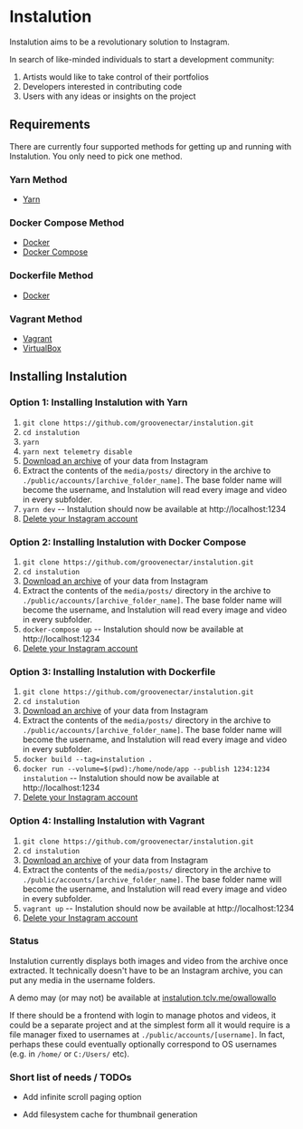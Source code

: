 # Instalution

Instalution aims to be a revolutionary solution to Instagram.

In search of like-minded individuals to start a development community:

1) Artists would like to take control of their portfolios
2) Developers interested in contributing code
3) Users with any ideas or insights on the project

## Requirements

There are currently four supported methods for getting up and running with Instalution. You only need to pick one method.

### Yarn Method

- [Yarn](https://yarnpkg.com/)

### Docker Compose Method

- [Docker](https://docs.docker.com/get-docker/)
- [Docker Compose](https://docs.docker.com/compose/install/)

### Dockerfile Method

- [Docker](https://docs.docker.com/get-docker/)

### Vagrant Method

- [Vagrant](https://vagrantup.com/)
- [VirtualBox](https://virtualbox.org/)

## Installing Instalution

### Option 1: Installing Instalution with Yarn
1) `git clone https://github.com/groovenectar/instalution.git`
2) `cd instalution`
3) `yarn`
4) `yarn next telemetry disable`
5) [Download an archive](https://help.instagram.com/181231772500920) of your data from Instagram
6) Extract the contents of the `media/posts/` directory in the archive to `./public/accounts/[archive_folder_name]`. The base folder name will become the username, and Instalution will read every image and video in every subfolder.
7) `yarn dev` -- Instalution should now be available at http://localhost:1234
8) [Delete your Instagram account](https://help.instagram.com/139886812848894/)

### Option 2: Installing Instalution with Docker Compose
1) `git clone https://github.com/groovenectar/instalution.git`
2) `cd instalution`
3) [Download an archive](https://help.instagram.com/181231772500920) of your data from Instagram
4) Extract the contents of the `media/posts/` directory in the archive to `./public/accounts/[archive_folder_name]`. The base folder name will become the username, and Instalution will read every image and video in every subfolder.
5) `docker-compose up` -- Instalution should now be available at http://localhost:1234
6) [Delete your Instagram account](https://help.instagram.com/139886812848894/)

### Option 3: Installing Instalution with Dockerfile

1) `git clone https://github.com/groovenectar/instalution.git`
2) `cd instalution`
3) [Download an archive](https://help.instagram.com/181231772500920) of your data from Instagram
4) Extract the contents of the `media/posts/` directory in the archive to `./public/accounts/[archive_folder_name]`. The base folder name will become the username, and Instalution will read every image and video in every subfolder.
5) `docker build --tag=instalution .`
6) `docker run --volume=$(pwd):/home/node/app --publish 1234:1234 instalution` -- Instalution should now be available at http://localhost:1234
7) [Delete your Instagram account](https://help.instagram.com/139886812848894/)

### Option 4: Installing Instalution with Vagrant
1) `git clone https://github.com/groovenectar/instalution.git`
2) `cd instalution`
3) [Download an archive](https://help.instagram.com/181231772500920) of your data from Instagram
4) Extract the contents of the `media/posts/` directory in the archive to `./public/accounts/[archive_folder_name]`. The base folder name will become the username, and Instalution will read every image and video in every subfolder.
5) `vagrant up` -- Instalution should now be available at http://localhost:1234
6) [Delete your Instagram account](https://help.instagram.com/139886812848894/)

### Status

Instalution currently displays both images and video from the archive once extracted. It technically doesn't have to be an Instagram archive, you can put any media in the username folders.

A demo may (or may not) be available at [instalution.tclv.me/owallowallo](https://instalution.tclv.me/owallowallo)

If there should be a frontend with login to manage photos and videos, it could be a separate project and at the simplest form all it would require is a file manager fixed to usernames at `./public/accounts/[username]`. In fact, perhaps these could eventually optionally correspond to OS usernames (e.g. in `/home/` or `C:/Users/` etc).

### Short list of needs / TODOs

- Add infinite scroll paging option

- Add filesystem cache for thumbnail generation
